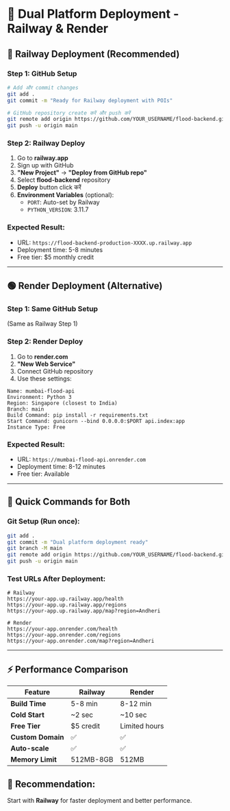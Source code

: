 # 🚀 Dual Platform Deployment - Railway & Render

## 🚂 Railway Deployment (Recommended)

### Step 1: GitHub Setup
```bash
# Add और commit changes
git add .
git commit -m "Ready for Railway deployment with POIs"

# GitHub repository create करें और push करें
git remote add origin https://github.com/YOUR_USERNAME/flood-backend.git
git push -u origin main
```

### Step 2: Railway Deploy
1. Go to **railway.app**
2. Sign up with GitHub
3. **"New Project"** → **"Deploy from GitHub repo"**
4. Select **flood-backend** repository
5. **Deploy** button click करें
6. **Environment Variables** (optional):
   - `PORT`: Auto-set by Railway
   - `PYTHON_VERSION`: 3.11.7

### Expected Result:
- URL: `https://flood-backend-production-XXXX.up.railway.app`
- Deployment time: 5-8 minutes
- Free tier: $5 monthly credit

---

## 🟢 Render Deployment (Alternative)

### Step 1: Same GitHub Setup
(Same as Railway Step 1)

### Step 2: Render Deploy
1. Go to **render.com**
2. **"New Web Service"**
3. Connect GitHub repository
4. Use these settings:

```
Name: mumbai-flood-api
Environment: Python 3
Region: Singapore (closest to India)
Branch: main
Build Command: pip install -r requirements.txt
Start Command: gunicorn --bind 0.0.0.0:$PORT api.index:app
Instance Type: Free
```

### Expected Result:
- URL: `https://mumbai-flood-api.onrender.com`
- Deployment time: 8-12 minutes
- Free tier: Available

---

## 🔧 Quick Commands for Both

### Git Setup (Run once):
```bash
git add .
git commit -m "Dual platform deployment ready"
git branch -M main
git remote add origin https://github.com/YOUR_USERNAME/flood-backend.git
git push -u origin main
```

### Test URLs After Deployment:
```
# Railway
https://your-app.up.railway.app/health
https://your-app.up.railway.app/regions
https://your-app.up.railway.app/map?region=Andheri

# Render  
https://your-app.onrender.com/health
https://your-app.onrender.com/regions
https://your-app.onrender.com/map?region=Andheri
```

---

## ⚡ Performance Comparison

| Feature | Railway | Render |
|---------|---------|--------|
| **Build Time** | 5-8 min | 8-12 min |
| **Cold Start** | ~2 sec | ~10 sec |
| **Free Tier** | $5 credit | Limited hours |
| **Custom Domain** | ✅ | ✅ |
| **Auto-scale** | ✅ | ✅ |
| **Memory Limit** | 512MB-8GB | 512MB |

## 🎯 Recommendation: 
Start with **Railway** for faster deployment and better performance.
